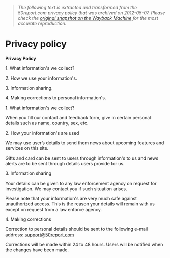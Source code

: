 > *The following text is extracted and transformed from the 50report.com privacy policy that was archived on 2012-05-07. Please check the [original snapshot on the Wayback Machine](https://web.archive.org/web/20120507073157id_/http%3A//www.50report.com/index.php%3Foption%3Dcom_content%26view%3Darticle%26id%3D10%26Itemid%3D50) for the most accurate reproduction.*

# Privacy policy

**Privacy Policy**

1\. What information's we collect?

2\. How we use your information's.

3\. Information sharing.

4\. Making corrections to personal information's.

1\. What information's we collect?

When you fill our contact and feedback form, give in certain personal details such as name, country, sex, etc.

2\. How your information's are used

We may use user’s details to send them news about upcoming features and services on this site.

Gifts and card can be sent to users through information's to us and news alerts are to be sent through details users provide for us.

3\. Information sharing

Your details can be given to any law enforcement agency on request for investigation. We may contact you if such situation arises.

Please note that your information's are very much safe against unauthorized access. This is the reason your details will remain with us except on request from a law enforce agency.

4\. Making corrections

Correction to personal details should be sent to the following e-mail address: [support@50report.com](mailto:support@50report.com)

Corrections will be made within 24 to 48 hours. Users will be notified when the changes have been made.
